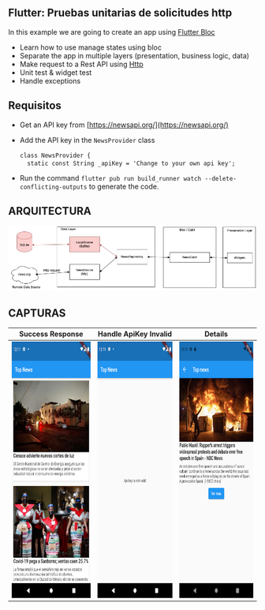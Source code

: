 ## Flutter: Pruebas unitarias de solicitudes http

In this example we are going to create an app using [Flutter Bloc](https://pub.dev/packages/flutter_bloc)

- Learn how to use manage states using bloc
- Separate the app in multiple layers (presentation, business logic, data)
- Make request to a Rest API using [Http](https://pub.dev/packages/http)
- Unit test & widget test
- Handle exceptions


## Requisitos

- Get an API key from [https://newsapi.org/](https://newsapi.org/)
- Add the API key in the `NewsProvider` class

  ````
  class NewsProvider {
    static const String _apiKey = 'Change to your own api key';
  ````

- Run the command `flutter pub run build_runner watch --delete-conflicting-outputs` to generate the code.
## ARQUITECTURA

<img src="https://github.com/JorgeFigueroa626/flutter_articulo/blob/main/ArquitecturaApp.png" class="img-thumbnail">

## CAPTURAS
| Success Response                                | Handle ApiKey Invalid                           | Details                                         |
|-------------------------------------------------|-------------------------------------------------|-------------------------------------------------|
| <img src="https://github.com/JorgeFigueroa626/flutter_articulo/blob/main/image1.png" height="520"> | <img src="https://github.com/JorgeFigueroa626/flutter_articulo/blob/main/image2.png" height="520"> | <img src="https://github.com/JorgeFigueroa626/flutter_articulo/blob/main/image3.png" height="520"> |
